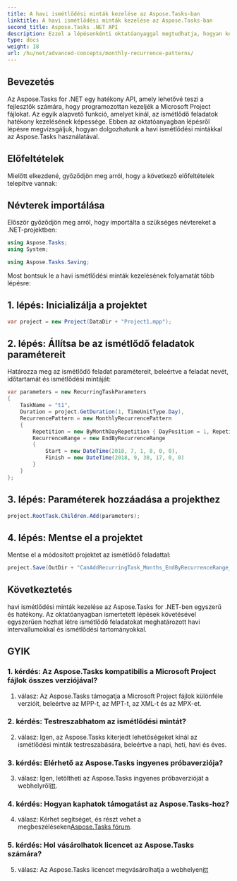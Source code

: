 ```yaml
---
title: A havi ismétlődési minták kezelése az Aspose.Tasks-ban
linktitle: A havi ismétlődési minták kezelése az Aspose.Tasks-ban
second_title: Aspose.Tasks .NET API
description: Ezzel a lépésenkénti oktatóanyaggal megtudhatja, hogyan kezelheti a havi ismétlődési mintákat az Aspose.Tasks for .NET-ben.
type: docs
weight: 18
url: /hu/net/advanced-concepts/monthly-recurrence-patterns/
---
```

## Bevezetés

Az Aspose.Tasks for .NET egy hatékony API, amely lehetővé teszi a fejlesztők számára, hogy programozottan kezeljék a Microsoft Project fájlokat. Az egyik alapvető funkció, amelyet kínál, az ismétlődő feladatok hatékony kezelésének képessége. Ebben az oktatóanyagban lépésről lépésre megvizsgáljuk, hogyan dolgozhatunk a havi ismétlődési mintákkal az Aspose.Tasks használatával.

## Előfeltételek

Mielőtt elkezdené, győződjön meg arról, hogy a következő előfeltételek telepítve vannak:

## Névterek importálása

Először győződjön meg arról, hogy importálta a szükséges névtereket a .NET-projektben:

```csharp
using Aspose.Tasks;
using System;

using Aspose.Tasks.Saving;
```

Most bontsuk le a havi ismétlődési minták kezelésének folyamatát több lépésre:

## 1. lépés: Inicializálja a projektet

```csharp
var project = new Project(DataDir + "Project1.mpp");
```

## 2. lépés: Állítsa be az ismétlődő feladatok paramétereit

Határozza meg az ismétlődő feladat paramétereit, beleértve a feladat nevét, időtartamát és ismétlődési mintáját:

```csharp
var parameters = new RecurringTaskParameters
{
    TaskName = "t1",
    Duration = project.GetDuration(1, TimeUnitType.Day),
    RecurrencePattern = new MonthlyRecurrencePattern
    {
        Repetition = new ByMonthDayRepetition { DayPosition = 1, RepetitionInterval = 2 },
        RecurrenceRange = new EndByRecurrenceRange
        {
            Start = new DateTime(2018, 7, 1, 8, 0, 0),
            Finish = new DateTime(2018, 9, 30, 17, 0, 0)
        }
    }
};
```

## 3. lépés: Paraméterek hozzáadása a projekthez

```csharp
project.RootTask.Children.Add(parameters);
```

## 4. lépés: Mentse el a projektet

Mentse el a módosított projektet az ismétlődő feladattal:

```csharp
project.Save(OutDir + "CanAddRecurringTask_Months_EndByRecurrenceRange_Test_out.mpp", SaveFileFormat.Mpp);
```

## Következtetés

havi ismétlődési minták kezelése az Aspose.Tasks for .NET-ben egyszerű és hatékony. Az oktatóanyagban ismertetett lépések követésével egyszerűen hozhat létre ismétlődő feladatokat meghatározott havi intervallumokkal és ismétlődési tartományokkal.

## GYIK

### 1. kérdés: Az Aspose.Tasks kompatibilis a Microsoft Project fájlok összes verziójával?

1. válasz: Az Aspose.Tasks támogatja a Microsoft Project fájlok különféle verzióit, beleértve az MPP-t, az MPT-t, az XML-t és az MPX-et.

### 2. kérdés: Testreszabhatom az ismétlődési mintát?

2. válasz: Igen, az Aspose.Tasks kiterjedt lehetőségeket kínál az ismétlődési minták testreszabására, beleértve a napi, heti, havi és éves.

### 3. kérdés: Elérhető az Aspose.Tasks ingyenes próbaverziója?

 3. válasz: Igen, letöltheti az Aspose.Tasks ingyenes próbaverzióját a webhelyről[itt](https://releases.aspose.com/).

### 4. kérdés: Hogyan kaphatok támogatást az Aspose.Tasks-hoz?

 4. válasz: Kérhet segítséget, és részt vehet a megbeszéléseken[Aspose.Tasks fórum](https://forum.aspose.com/c/tasks/15).

### 5. kérdés: Hol vásárolhatok licencet az Aspose.Tasks számára?

 5. válasz: Az Aspose.Tasks licencet megvásárolhatja a webhelyen[itt](https://purchase.aspose.com/buy)